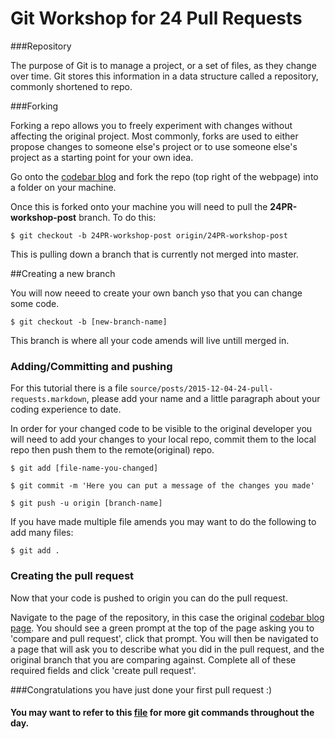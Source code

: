 # Git Workshop for 24 Pull Requests

###Repository

The purpose of Git is to manage a project, or a set of files, as they change over time. Git stores this information in a data structure called a repository, commonly shortened to repo.

###Forking

Forking a repo allows you to freely experiment with changes without affecting the original project. Most commonly, forks are used to either propose changes to someone else's project or to use someone else's project as a starting point for your own idea.

Go onto the [codebar blog](https://github.com/codebar/blog) and fork the repo (top right of the webpage) into a folder on your machine.

Once this is forked onto your machine you will need to pull the **24PR-workshop-post** branch. To do this:

```
$ git checkout -b 24PR-workshop-post origin/24PR-workshop-post
```

This is pulling down a branch that is currently not merged into master.

##Creating a new branch

You will now neeed to create your own banch yso that you can change some code.

```
$ git checkout -b [new-branch-name]
```

This branch is where all your code amends will live untill merged in.

### Adding/Committing and pushing

For this tutorial there is a file `source/posts/2015-12-04-24-pull-requests.markdown`, please add your name and a little paragraph about your coding experience to date.

In order for your changed code to be visible to the original developer you will need to add your changes to your local repo, commit them to the local repo then push them to the remote(original) repo. 

```
$ git add [file-name-you-changed]

$ git commit -m 'Here you can put a message of the changes you made'

$ git push -u origin [branch-name]
```
 If you have made multiple file amends you may want to do the following to add many files:

```
$ git add .
```

### Creating the pull request

Now that your code is pushed to origin you can do the pull request.

Navigate to the page of the repository, in this case the original [codebar blog page](https://github.com/codebar/blog). You should see a green prompt at the top of the page asking you to 'compare and pull request', click that prompt. You will then be navigated to a page that will ask you to describe what you did in the pull request, and the original branch that you are comparing against. Complete all of these required fields and click 'create pull request'. 

###Congratulations you have just done your first pull request :) 

#### You may want to refer to this [file](https://github.com/KimberleyCook/git-commands) for more git commands throughout the day. 
